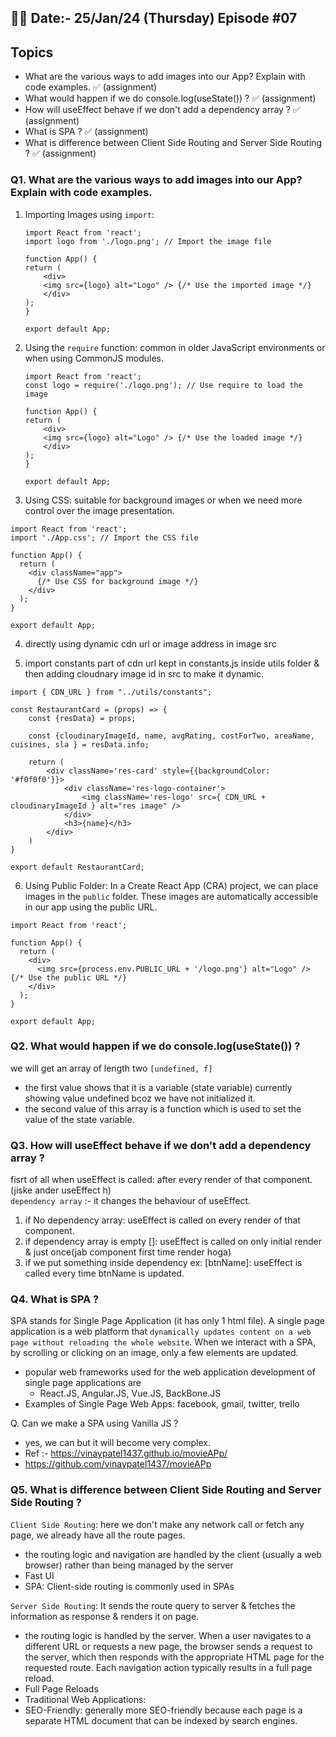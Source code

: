 ## 🌺🌺 Date:- 25/Jan/24 (Thursday)   Episode #07

## Topics
- What are the various ways to add images into our App? Explain with code examples.     ✅ (assignment)
- What would happen if we do console.log(useState()) ?                                  ✅ (assignment)
- How will useEffect behave if we don't add a dependency array ?                        ✅ (assignment)
- What is SPA ?                                                                         ✅ (assignment)
- What is difference between Client Side Routing and Server Side Routing ?              ✅ (assignment)



### Q1. What are the various ways to add images into our App? Explain with code examples.
1. Importing Images using `import`:
    ```
    import React from 'react';
    import logo from './logo.png'; // Import the image file

    function App() {
    return (
        <div>
        <img src={logo} alt="Logo" /> {/* Use the imported image */}
        </div>
    );
    }

    export default App;
    ```

2. Using the `require` function: common in older JavaScript environments or when using CommonJS modules.
    ```
    import React from 'react';
    const logo = require('./logo.png'); // Use require to load the image

    function App() {
    return (
        <div>
        <img src={logo} alt="Logo" /> {/* Use the loaded image */}
        </div>
    );
    }

    export default App;
    ```

3. Using CSS: suitable for background images or when we need more control over the image presentation.
```
import React from 'react';
import './App.css'; // Import the CSS file

function App() {
  return (
    <div className="app">
      {/* Use CSS for background image */}
    </div>
  );
}

export default App;
```

4. directly using dynamic cdn url or image address in image src

5. import constants part of cdn url kept in constants.js inside utils folder & then adding cloudnary image id in src to make it dynamic.
```
import { CDN_URL } from "../utils/constants";

const RestaurantCard = (props) => {
    const {resData} = props;

    const {cloudinaryImageId, name, avgRating, costForTwo, areaName, cuisines, sla } = resData.info;

    return (
        <div className='res-card' style={{backgroundColor: '#f0f0f0'}}>
            <div className='res-logo-container'>
                <img className='res-logo' src={ CDN_URL + cloudinaryImageId } alt="res image" />
            </div>
            <h3>{name}</h3>
        </div>
    )
}

export default RestaurantCard;
```

6. Using Public Folder: In a Create React App (CRA) project, we can place images in the `public` folder. These images are automatically accessible in our app using the public URL.
```
import React from 'react';

function App() {
  return (
    <div>
      <img src={process.env.PUBLIC_URL + '/logo.png'} alt="Logo" /> {/* Use the public URL */}
    </div>
  );
}

export default App;
```



### Q2. What would happen if we do console.log(useState()) ?
we will get an array of length two `[undefined, f]`
- the first value shows that it is a variable (state variable) currently showing value undefined bcoz we have not initialized it.
- the second value of this array is a function which is used to set the value of the state variable.



### Q3. How will useEffect behave if we don't add a dependency array ?
fisrt of all when useEffect is called: after every render of that component. (jiske ander useEffect h) <br>
`dependency array` :- it changes the behaviour of useEffect.

1. if No dependency array: useEffect is called on every render of that component.
2. if dependency array is empty []: useEffect is called on only initial render & just once(jab component first time render hoga)
3. if we put something inside dependency ex: [btnName]: useEffect is called every time btnName is updated.



### Q4. What is SPA ?
SPA stands for Single Page Application (it has only 1 html file). A single page application is a web platform that `dynamically updates content on a web page without reloading the whole website`. When we interact with a SPA, by scrolling or clicking on an image, only a few elements are updated.
- popular web frameworks used for the web application development of single page applications are
    - React.JS, Angular.JS, Vue.JS, BackBone.JS
- Examples of Single Page Web Apps: facebook, gmail, twitter, trello


Q. Can we make a SPA using Vanilla JS ?
* yes, we can but it will become very complex.
* Ref :- https://vinaypatel1437.github.io/movieAPp/
* https://github.com/vinaypatel1437/movieAPp



### Q5. What is difference between Client Side Routing and Server Side Routing ?
`Client Side Routing`: here we don't make any network call or fetch any page, we already have all the route pages. <br>
- the routing logic and navigation are handled by the client (usually a web browser) rather than being managed by the server
- Fast UI
- SPA: Client-side routing is commonly used in SPAs 

`Server Side Routing`: It sends the route query to server & fetches the information as response & renders it on page. 
- the routing logic is handled by the server. When a user navigates to a different URL or requests a new page, the browser sends a request to the server, which then responds with the appropriate HTML page for the requested route. Each navigation action typically results in a full page reload.
- Full Page Reloads
- Traditional Web Applications:
- SEO-Friendly: generally more SEO-friendly because each page is a separate HTML document that can be indexed by search engines.